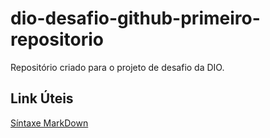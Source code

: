 # dio-desafio-github-primeiro-repositorio

Repositório criado para o projeto de desafio da DIO.

## Link Úteis
[Síntaxe MarkDown](https://www.markdownguide.org/basic-syntax/)
